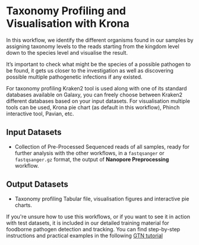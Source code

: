 # Taxonomy Profiling and Visualisation with Krona

In this workflow, we identify the different organisms found in our samples by assigning taxonomy levels to the reads starting from the kingdom level down to the species level and visualise the result.

It’s important to check what might be the species of a possible pathogen to be found, it gets us closer to the investigation as well as discovering possible multiple pathogenetic infections if any existed.

For taxonomy profiling Kraken2 tool is used along with one of its standard databases available on Galaxy, you can freely choose between Kraken2 different databases based on your input datasets. For visualisation multiple tools can be used, Krona pie chart (as default in this workflow), Phinch interactive tool, Pavian, etc.

## Input Datasets
- Collection of Pre-Processed Sequenced reads of all samples, ready for further analysis with the other workflows, in a `fastqsanger` or `fastqsanger.gz` format, the output of **Nanopore Preprocessing** workflow.

## Output Datasets
- Taxonomy profiling Tabular file, visualisation figures and interactive pie charts.

If you're unsure how to use this workflows, or if you want to see it in action with test datasets, it is included in our detailed training material for foodborne pathogen detection and tracking. You can find step-by-step instructions and practical examples in the following [GTN tutorial](https://training.galaxyproject.org/training-material/topics/microbiome/tutorials/pathogen-detection-from-nanopore-foodborne-data/tutorial.html)
